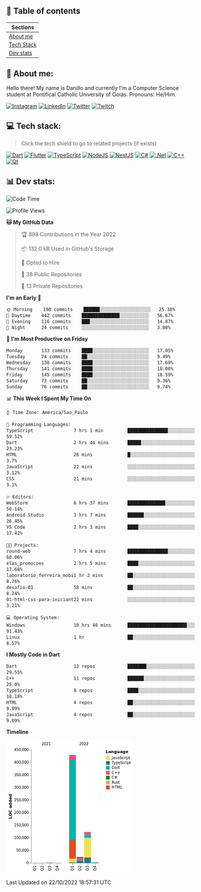 ## 📃 Table of contents

|Sections|
|-|
|[About me](#about-me)|
|[Tech Stack](#tech-stack)|
|[Dev stats](#dev-stats)|

<a name="about-me"/>

## 🌈 About me:
Hello there! My name is Danillo and currently I'm a Computer Science student at Pontifical Catholic University of Goiás. Pronouns: He/Him.

[![Instagram](https://img.shields.io/badge/Instagram-%23E4405F.svg?logo=Instagram&logoColor=white)](https://instagram.com/danilloilggner)
[![LinkedIn](https://img.shields.io/badge/LinkedIn-%230077B5.svg?logo=linkedin&logoColor=white)](https://linkedin.com/in/danilloism)
[![Twitter](https://img.shields.io/badge/Twitter-%231DA1F2.svg?logo=Twitter&logoColor=white)](https://twitter.com/danilloism)
[![Twitch](https://img.shields.io/badge/Twitch-%239146FF.svg?logo=Twitch&logoColor=white)](https://twitch.tv/danilloism) 

<a name="tech-stack"/>

## 💻 Tech stack:
> Click the tech shield to go to related projects (if exists)

[![Dart](https://img.shields.io/badge/dart-%230175C2.svg?style=for-the-badge&logo=dart&logoColor=white)](https://github.com/danilloism/danilloism/blob/main/Flutter.md) [![Flutter](https://img.shields.io/badge/Flutter-%2302569B.svg?style=for-the-badge&logo=Flutter&logoColor=white)](https://github.com/danilloism/danilloism/blob/main/Flutter.md) [![TypeScript](https://img.shields.io/badge/typescript-%23007ACC.svg?style=for-the-badge&logo=typescript&logoColor=white)](https://github.com/danilloism/danilloism/blob/main/Typescript.md) [![NodeJS](https://img.shields.io/badge/node.js-6DA55F?style=for-the-badge&logo=node.js&logoColor=white)](https://github.com/danilloism/danilloism/blob/main/Node.js.md) [![NestJS](https://img.shields.io/badge/nestjs-%23E0234E.svg?style=for-the-badge&logo=nestjs&logoColor=white)](https://github.com/danilloism/danilloism/blob/main/Nest.js.md) [![C#](https://img.shields.io/badge/c%23-%23239120.svg?style=for-the-badge&logo=c-sharp&logoColor=white)](#) [![.Net](https://img.shields.io/badge/.NET-5C2D91?style=for-the-badge&logo=.net&logoColor=white)](#) [![C++](https://img.shields.io/badge/c++-%2300599C.svg?style=for-the-badge&logo=c%2B%2B&logoColor=white)](https://github.com/danilloism/danilloism/blob/main/C%2B%2B.md) [![Qt](https://img.shields.io/badge/Qt-%23217346.svg?style=for-the-badge&logo=Qt&logoColor=white)](https://github.com/danilloism/danilloism/blob/main/C%2B%2B.md)
<!---
- 🌱 Currently learning:

![Vue.js](https://img.shields.io/badge/vuejs-%2335495e.svg?style=for-the-badge&logo=vuedotjs&logoColor=%234FC08D) ![Angular](https://img.shields.io/badge/angular-%23DD0031.svg?style=for-the-badge&logo=angular&logoColor=white)
--->

<a name="dev-stats"/>

## 📊 Dev stats:
<!---
[![](https://github-readme-stats.vercel.app/api?username=danilloism&theme=radical&hide_border=false&include_all_commits=false&count_private=false)](#)<br>
[![](https://github-readme-streak-stats.herokuapp.com/?user=danilloism&theme=radical&hide_border=false)](#)<br>
[![](https://github-readme-stats.vercel.app/api/top-langs/?username=danilloism&theme=radical&hide_border=false&include_all_commits=false&count_private=false&layout=compact)](#)<br>
--->
<!--START_SECTION:waka-->
![Code Time](http://img.shields.io/badge/Code%20Time-721%20hrs%2028%20mins-blue)

![Profile Views](http://img.shields.io/badge/Profile%20Views-8-blue)

**🐱 My GitHub Data** 

> 🏆 898 Contributions in the Year 2022
 > 
> 📦 132.0 kB Used in GitHub's Storage 
 > 
> 💼 Opted to Hire
 > 
> 📜 38 Public Repositories 
 > 
> 🔑 13 Private Repositories  
 > 
**I'm an Early 🐤** 

```text
🌞 Morning    198 commits    ██████░░░░░░░░░░░░░░░░░░░   25.38% 
🌆 Daytime    442 commits    ██████████████░░░░░░░░░░░   56.67% 
🌃 Evening    116 commits    ███░░░░░░░░░░░░░░░░░░░░░░   14.87% 
🌙 Night      24 commits     ░░░░░░░░░░░░░░░░░░░░░░░░░   3.08%

```
📅 **I'm Most Productive on Friday** 

```text
Monday       133 commits    ████░░░░░░░░░░░░░░░░░░░░░   17.05% 
Tuesday      74 commits     ██░░░░░░░░░░░░░░░░░░░░░░░   9.49% 
Wednesday    138 commits    ████░░░░░░░░░░░░░░░░░░░░░   17.69% 
Thursday     141 commits    ████░░░░░░░░░░░░░░░░░░░░░   18.08% 
Friday       145 commits    ████░░░░░░░░░░░░░░░░░░░░░   18.59% 
Saturday     73 commits     ██░░░░░░░░░░░░░░░░░░░░░░░   9.36% 
Sunday       76 commits     ██░░░░░░░░░░░░░░░░░░░░░░░   9.74%

```


📊 **This Week I Spent My Time On** 

```text
⌚︎ Time Zone: America/Sao_Paulo

💬 Programming Languages: 
TypeScript               7 hrs 1 min         ███████████████░░░░░░░░░░   59.52% 
Dart                     2 hrs 44 mins       █████░░░░░░░░░░░░░░░░░░░░   23.23% 
HTML                     26 mins             █░░░░░░░░░░░░░░░░░░░░░░░░   3.7% 
JavaScript               22 mins             ░░░░░░░░░░░░░░░░░░░░░░░░░   3.12% 
CSS                      21 mins             ░░░░░░░░░░░░░░░░░░░░░░░░░   3.1%

🔥 Editors: 
WebStorm                 6 hrs 37 mins       ██████████████░░░░░░░░░░░   56.14% 
Android Studio           3 hrs 7 mins        ██████░░░░░░░░░░░░░░░░░░░   26.45% 
VS Code                  2 hrs 3 mins        ████░░░░░░░░░░░░░░░░░░░░░   17.42%

🐱‍💻 Projects: 
round-web                7 hrs 4 mins        ███████████████░░░░░░░░░░   60.06% 
elas_promocoes           2 hrs 5 mins        ████░░░░░░░░░░░░░░░░░░░░░   17.68% 
laboratorio_ferreira_mobi1 hr 2 mins         ██░░░░░░░░░░░░░░░░░░░░░░░   8.76% 
desafio-01               58 mins             ██░░░░░░░░░░░░░░░░░░░░░░░   8.24% 
01-html-css-para-iniciant22 mins             ░░░░░░░░░░░░░░░░░░░░░░░░░   3.21%

💻 Operating System: 
Windows                  10 hrs 46 mins      ██████████████████████░░░   91.43% 
Linux                    1 hr                ██░░░░░░░░░░░░░░░░░░░░░░░   8.57%

```

**I Mostly Code in Dart** 

```text
Dart                     13 repos            ███████░░░░░░░░░░░░░░░░░░   29.55% 
C++                      11 repos            ██████░░░░░░░░░░░░░░░░░░░   25.0% 
TypeScript               8 repos             ████░░░░░░░░░░░░░░░░░░░░░   18.18% 
HTML                     4 repos             ██░░░░░░░░░░░░░░░░░░░░░░░   9.09% 
JavaScript               4 repos             ██░░░░░░░░░░░░░░░░░░░░░░░   9.09%

```


**Timeline**

![Chart not found](https://raw.githubusercontent.com/danilloism/danilloism/main/charts/bar_graph.png) 


 Last Updated on 22/10/2022 18:57:31 UTC
<!--END_SECTION:waka-->
